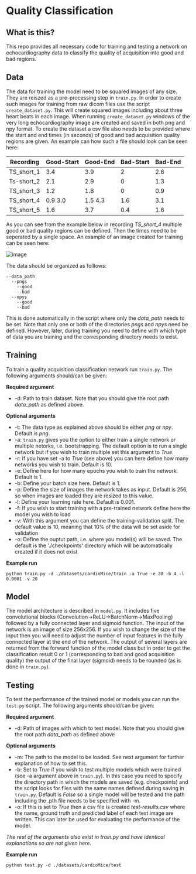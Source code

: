 # Quality Classification
## What is this?
This repo provides all necessary code for training and testing a network on echocardiography data to classify the quality of acquisition into good and bad regions.

## Data
The data for training the model need to be squared images of any size. They are reiszed as a pre-processing step in ```train.py```. In order to create such images for training from raw dicom files use the script ```create_dataset.py```. This will create squared images including about three heart beats in each image. When running ```create_dataset.py``` windows of the very long echocardiography image are created and saved in both png and npy format. To create the dataset a csv file also needs to be provided where the start and end times (in seconds) of good and bad acquisition quality regions are given. An example can how such a file should look can be seen here:

Recording | Good-Start | Good-End | Bad-Start | Bad-End
-------| ------------- | ------------- | ------------- | ------------- |
TS_short_1 | 3.4 | 3.9 | 2 | 2.6
Ts-short_2 | 2.1 | 2.9 | 0 | 1.3
TS_short_3 | 1.2 | 1.8 | 0 | 0.9
TS_short_4 | 0.9 3.0 | 1.5 4.3 | 1.6 | 3.1
TS_short_5 | 1.6 | 3.7 | 0.4 | 1.6

As you can see from the example below in recording _TS_short_4_ multiple good or bad quality regions can be defined. Then the times need to be seperated by a single space. An example of an image created for training can be seen here:

![image](https://github.com/HelmholtzAI-Consultants-Munich/Automatic-Heart-Features-Estimation-from-Transthoracic-M-mode-Echocardiography/blob/master/images/train-acquisition-example.png)

The data should be organized as folllows:
```
--data_path
  --pngs
    --good 
    --bad
  --npys
    --good
    --bad
```

This is done automatically in the script where only the _data_path_ needs to be set. Note that only one or both of the directories _pngs_ and _npys_ need be defined. However, later, during training you need to define with which type of data you are training and the corresponding directory needs to exist.

## Training 
To train a quality acquisition classification network run ```train.py```. The following arguments should/can be given:

**Required argument**

* -d: Path to train dataset. Note that you should give the root path _data_path_ as defined above.

**Optional arguments**

* -t: The data type as explained above should be either _png_ or _npy_. Default is _png_. 
* -a: ```train.py``` gives you the option to either train a single network or multiple netorks, i.e. bootstrapping. The default option is to run a single network but if you wish to train multiple set this argument to _True_.
* -r: If you have set -a to _True_ (see above) you can here define how many networks you wish to train. Default is 10.
* -e: Define here for how many epochs you wish to train the network. Default is 1.
* -b: Define your batch size here. Default is 1.
* -p: Define the size of images the network takes as input. Default is 256, so when images are loaded they are resized to this value.
* -l: Define your learning rate here. Default is 0.001.
* -f: If you wish to start training with a pre-trained network define here the model you wish to load
* -v: With this argument you can define the training-validation split. The default value is 10, meaning that 10% of the data will be set aside for validation
* -o: Define the ouptut path, i.e. where you model(s) will be saved. The default is the './checkpoints' directory which will be automatically created if it does not exist

**Example run**
```
python train.py -d ./datasets/cardioMice/train -a True -e 20 -b 4 -l 0.0001 -v 20
```

## Model
The model architecture is described in ```model.py```. It includes five convolutional blocks (Convolution->ReLU->BatchNorm->MaxPooling) followed by a fully connected layer and sigmoid function. The input of the network is an image of size 256x256. If you wish to change the size of the input then you will need to adjust the number of input features in the fully connected layer at the end of the network. The output of several layers are returned from the forward function of the model class but in order to get the classification result 0 or 1 (corresponding to bad and good acquisition quality) the output of the final layer (sigmoid) needs to be rounded (as is done in ```train.py```).

## Testing
To test the performance of the trained model or models you can run the ```test.py``` script. The following arguments should/can be given:

**Required argument**

* -d: Path of images with which to test model. Note that you should give the root path _data_path_ as defined above

**Optional arguments**

* -m: The path to the model to be loaded. See next argument for further explanation of how to set this.
* -b: Set to _True_ if you wish to test multiple models which were trained (see -a argument above in ```train.py```). In this case you need to specify the directory path in which the models are saved (e.g. checkpoints) and the script looks for files with the same names defined during saving in ```train.py```. Default is _False_ so a single model will be tested and the path including the .pth file needs to be specified with -m.
* -o: If this is set to _True_ then a csv file is created _test-results.csv_ where the name, ground truth and predicted label of each test image are written. This can later be used for evaluating the performance of the model.

_The rest of the arguments also exist in train.py and have identical explanations so are not given here._

**Example run**
```
python test.py -d ./datasets/cardioMice/test
```

